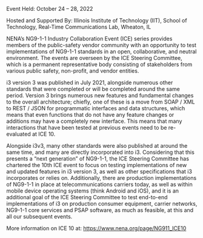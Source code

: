 Event Held: October 24 – 28, 2022

Hosted and Supported By: Illinois Institute of Technology (IIT), School of Technology, Real-Time Communications Lab, Wheaton, IL

NENA’s NG9-1-1 Industry Collaboration Event (ICE) series provides members of the public-safety vendor community with an opportunity to test implementations of NG9-1-1 standards in an open, collaborative, and neutral environment. The events are overseen by the ICE Steering Committee, which is a permanent representative body consisting of stakeholders from various public safety, non-profit, and vendor entities.

i3 version 3 was published in July 2021, alongside numerous other standards that were completed or will be completed around the same period. Version 3 brings numerous new features and fundamental changes to the overall architecture; chiefly, one of these is a move from SOAP / XML to REST / JSON for programmatic interfaces and data structures, which means that even functions that do not have any feature changes or additions may have a completely new interface. This means that many interactions that have been tested at previous events need to be re-evaluated at ICE 10.

Alongside i3v3, many other standards were also published at around the same time, and many are directly incorporated into i3. Considering that this presents a “next generation” of NG9-1-1, the ICE Steering Committee has chartered the 10th ICE event to focus on testing implementations of new and updated features in i3 version 3, as well as other specifications that i3 incorporates or relies on. Additionally, there are production implementations of NG9-1-1 in place at telecommunications carriers today, as well as within mobile device operating systems (think Android and iOS), and it is an additional goal of the ICE Steering Committee to test end-to-end implementations of i3 on production consumer equipment, carrier networks, NG9-1-1 core services and PSAP software, as much as feasible, at this and all our subsequent events.

More information on ICE 10 at: https://www.nena.org/page/NG911_ICE10 

